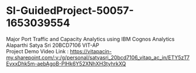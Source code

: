 # SI-GuidedProject-50057-1653039554
Major Port Traffic and Capacity Analytics using IBM Cognos Analytics
<br>
Alaparthi Satya Sri 20BCD7106
VIT-AP 
<br>
Project Demo Video Link : https://vitapacin-my.sharepoint.com/:v:/g/personal/satyasri_20bcd7106_vitap_ac_in/ETY5zT7EvxxDhk5m-aebAgoB-PlHk6Y52XNhXH3tyhrkXQ
